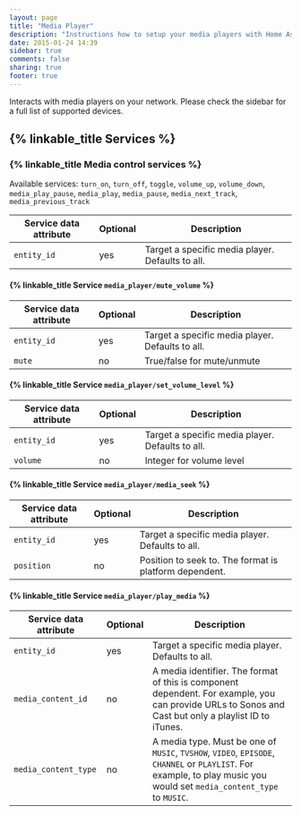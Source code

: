 ```yaml
---
layout: page
title: "Media Player"
description: "Instructions how to setup your media players with Home Assistant."
date: 2015-01-24 14:39
sidebar: true
comments: false
sharing: true
footer: true
---
```


Interacts with media players on your network. Please check the sidebar for a full list of supported devices.

## {% linkable_title Services %}

### {% linkable_title Media control services %}
Available services: `turn_on`, `turn_off`, `toggle`, `volume_up`, `volume_down`, `media_play_pause`, `media_play`, `media_pause`, `media_next_track`, `media_previous_track`

| Service data attribute | Optional | Description |
| ---------------------- | -------- | ----------- |
| `entity_id`            |      yes | Target a specific media player. Defaults to all.

#### {% linkable_title Service `media_player/mute_volume` %}

| Service data attribute | Optional | Description |
| ---------------------- | -------- | ----------- |
| `entity_id`            |      yes | Target a specific media player. Defaults to all.
| `mute`                 |       no | True/false for mute/unmute

#### {% linkable_title Service `media_player/set_volume_level` %}

| Service data attribute | Optional | Description |
| ---------------------- | -------- | ----------- |
| `entity_id`            |      yes | Target a specific media player. Defaults to all.
| `volume`               |       no | Integer for volume level

#### {% linkable_title Service `media_player/media_seek` %}

| Service data attribute | Optional | Description |
| ---------------------- | -------- | ----------- |
| `entity_id`            |      yes | Target a specific media player. Defaults to all.
| `position`             |       no | Position to seek to. The format is platform dependent.

#### {% linkable_title Service `media_player/play_media` %}

| Service data attribute          | Optional | Description |
| ------------------------------- | -------- | ----------- |
| `entity_id`                     |      yes | Target a specific media player. Defaults to all.
| `media_content_id`              |       no | A media identifier. The format of this is component dependent. For example, you can provide URLs to Sonos and Cast but only a playlist ID to iTunes.
| `media_content_type`            |       no | A media type. Must be one of `MUSIC`, `TVSHOW`, `VIDEO`, `EPISODE`, `CHANNEL` or `PLAYLIST`. For example, to play music you would set `media_content_type` to `MUSIC`.
